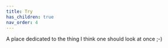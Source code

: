 ```yaml
---
title: Try
has_children: true
nav_order: 4
---
```

A place dedicated to the thing I think one should look at once ;-)

